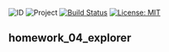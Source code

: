 ![ID](https://img.shields.io/badge/Кошкина-Ульяна-b657b6.svg) ![Project](https://img.shields.io/badge/Explorer-Stage%20%234-FA8072.svg) [![Build Status](https://travis-ci.org/uIiana99/homework_04_explorer.svg?branch=master)](https://travis-ci.org/uIiana99/homework_04_explorer) [![License: MIT](https://img.shields.io/badge/License-MIT-b657b6.svg)](/LICENSE)

## homework_04_explorer
